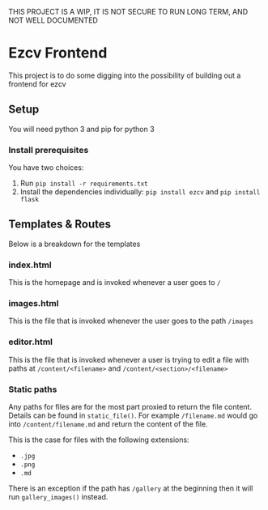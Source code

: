THIS PROJECT IS A WIP, IT IS NOT SECURE TO RUN LONG TERM, AND NOT WELL DOCUMENTED

# Ezcv Frontend

This project is to do some digging into the possibility of building out a frontend for ezcv



## Setup

You will need python 3 and pip for python 3

### Install prerequisites

You have two choices:

1. Run `pip install -r requirements.txt`
2. Install the dependencies individually:
   `pip install ezcv` and `pip install flask`



## Templates & Routes

Below is a breakdown for the templates

### index.html

This is the homepage and is invoked whenever a user goes to `/`

### images.html

This is the file that is invoked whenever the user goes to the path `/images`

### editor.html

This is the file that is invoked whenever a user is trying to edit a file with paths at `/content/<filename>` and `/content/<section>/<filename>`

### Static paths

Any paths for files are for the most part proxied to return the file content. Details can be found in `static_file()`. For example `/filename.md` would go into `/content/filename.md` and return the content of the file. 

This is the case for files with the following extensions:

- `.jpg`
- `.png`
- `.md`

There is an exception if the path has `/gallery` at the beginning then it will run `gallery_images()` instead.







